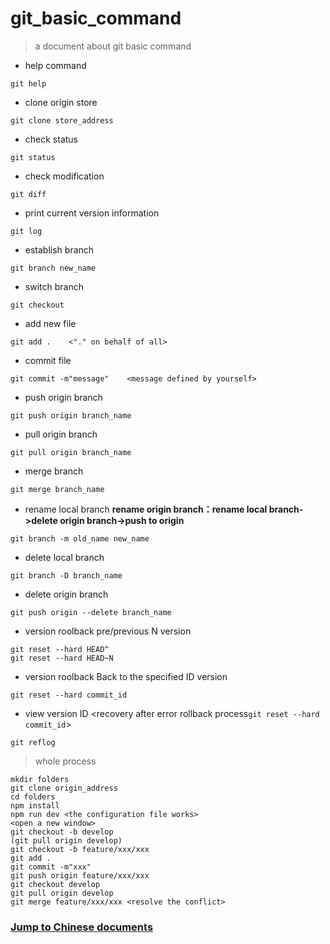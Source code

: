 # git_basic_command
> a document about git basic command

* help command
```
git help
```
* clone origin store
```
git clone store_address
```
* check status
```
git status
```
* check modification
```
git diff
```
* print current version information
```
git log
```
* establish branch
```
git branch new_name
```
* switch branch
```
git checkout
```
* add new file
```
git add .    <"." on behalf of all>
```
* commit file
```
git commit -m"message"    <message defined by yourself>
```
* push origin branch
```
git push origin branch_name
```
* pull origin branch
```
git pull origin branch_name
```
* merge branch
```
git merge branch_name
```
* rename local branch **rename origin branch：rename local branch->delete origin branch->push to origin**
```
git branch -m old_name new_name
```
* delete local branch
```
git branch -D branch_name
```
* delete origin branch
```
git push origin --delete branch_name
```
* version roolback pre/previous N version
```
git reset --hard HEAD^
git reset --hard HEAD~N
```
* version roolback Back to the specified ID version
```
git reset --hard commit_id
```
* view version ID <recovery after error rollback process`git reset --hard commit_id`>
```
git reflog
```
> whole process
```
mkdir folders
git clone origin_address
cd folders
npm install
npm run dev <the configuration file works>
<open a new window>
git checkout -b develop
(git pull origin develop)
git checkout -b feature/xxx/xxx
git add .
git commit -m"xxx"
git push origin feature/xxx/xxx
git checkout develop
git pull origin develop
git merge feature/xxx/xxx <resolve the conflict>
```
### [Jump to Chinese documents](https://github.com/ajun568/git_basic_command/wiki)
